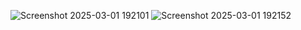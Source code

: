 ![Screenshot 2025-03-01 192101](https://github.com/user-attachments/assets/8561f08d-7ef1-4541-b0f1-d96b6faa41f9)
![Screenshot 2025-03-01 192152](https://github.com/user-attachments/assets/8fa83e4e-525f-4b75-acec-38205f7a1db3)
